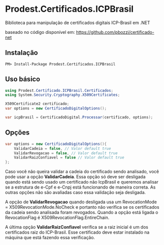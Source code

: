 ﻿# Prodest.Certificados.ICPBrasil

Biblioteca para manipulação de certificados digitais ICP-Brasil em .NET

baseado no código disponível em: https://github.com/pbozzi/certificado-net

## Instalação

```
PM> Install-Package Prodest.Certificados.ICPBrasil
```

## Uso básico

```csharp
using Prodest.Certificado.ICPBrasil.Certificados;
using System.Security.Cryptography.X509Certificates;

X509Certificate2 certificado;
var options = new CertificadoDigitalOptions();

var icpBrasil = CertificadoDigital.Processar(certificado, options);
```

## Opções

```csharp
var options = new CertificadoDigitalOptions(){
    ValidarCadeia = false, // Valor default true
    ValidarRevogacao = false, // Valor default true
    ValidarRaizConfiavel = false // Valor default true
};
```

Caso você não queira validar a cadeia do certificado sendo analisado, você pode usar a opção **ValidarCadeia**. Essa opção só deve ser desligada quando está sendo usado um certificado não IcpBrasil e queremos analisar se a estrutura de e-Cpf e e-Cnpj está funcionando de maneira correta. As outras opções não são avaliadas caso essa validação seja desligada.

A opção de **ValidarRevogacao** quando desligada usa um RevocationMode = X509RevocationMode.NoCheck e portanto não verifica se os certificados da cadeia sendo analisada foram revogados. Quando a opção está ligada o RevocationFlag é X509RevocationFlag.EntireChain.

A última opção **ValidarRaizConfiavel** verifica se a raiz inicial é um dos certificados raiz do ICP-Brasil. Esse certificado deve estar instalado na máquina que está fazendo essa verificação.